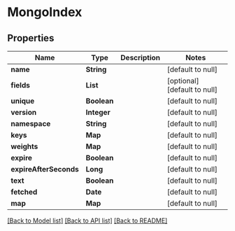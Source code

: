 # MongoIndex
## Properties

| Name | Type | Description | Notes |
|------------ | ------------- | ------------- | -------------|
| **name** | **String** |  | [default to null] |
| **fields** | **List** |  | [optional] [default to null] |
| **unique** | **Boolean** |  | [default to null] |
| **version** | **Integer** |  | [default to null] |
| **namespace** | **String** |  | [default to null] |
| **keys** | **Map** |  | [default to null] |
| **weights** | **Map** |  | [default to null] |
| **expire** | **Boolean** |  | [default to null] |
| **expireAfterSeconds** | **Long** |  | [default to null] |
| **text** | **Boolean** |  | [default to null] |
| **fetched** | **Date** |  | [default to null] |
| **map** | **Map** |  | [default to null] |

[[Back to Model list]](../README.md#documentation-for-models) [[Back to API list]](../README.md#documentation-for-api-endpoints) [[Back to README]](../README.md)


